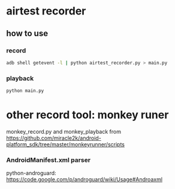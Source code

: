 airtest recorder
==================

## how to use
### record
```sh
adb shell getevent -l | python airtest_recorder.py > main.py
```

### playback
```sh
python main.py
```

# other record tool: monkey runer
monkey_record.py and monkey_playback from
<https://github.com/miracle2k/android-platform_sdk/tree/master/monkeyrunner/scripts>

### AndroidManifest.xml parser
python-androguard: <https://code.google.com/p/androguard/wiki/Usage#Androaxml>

